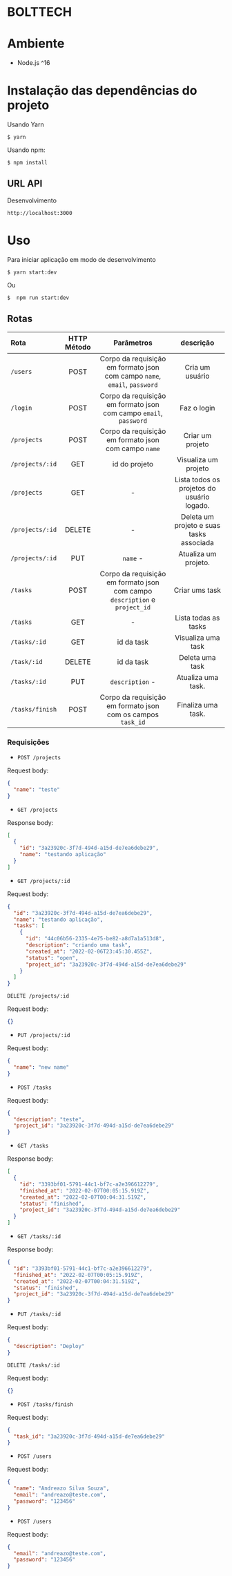 # BOLTTECH

# Ambiente

- Node.js ^16

# Instalação das dependências do projeto

Usando Yarn

```
$ yarn
```

Usando npm:

```
$ npm install
```

## URL API

Desenvolvimento

```
http://localhost:3000
```

# Uso

Para iniciar aplicação em modo de desenvolvimento

```
$ yarn start:dev
```

Ou

```
$  npm run start:dev
```

## Rotas

| Rota            | HTTP Método |                                 Parâmetros                                 |                 descrição                  |
| :-------------- | :---------: | :------------------------------------------------------------------------: | :----------------------------------------: |
| `/users`        |    POST     | Corpo da requisição em formato json com campo `name`, `email`, `password`  |              Cria um usuário               |
| `/login`        |    POST     |     Corpo da requisição em formato json com campo `email`, `password`      |                Faz o login                 |
| `/projects`     |    POST     |            Corpo da requisição em formato json com campo `name`            |              Criar um projeto              |
| `/projects/:id` |     GET     |                               id do projeto                                |            Visualiza um projeto            |
| `/projects`     |     GET     |                                     -                                      | Lista todos os projetos do usuário logado. |
| `/projects/:id` |   DELETE    |                                     -                                      |  Deleta um projeto e suas tasks associada  |
| `/projects/:id` |     PUT     |                                  `name` -                                  |            Atualiza um projeto.            |
| `/tasks`        |    POST     | Corpo da requisição em formato json com campo `description` e `project_id` |               Criar ums task               |
| `/tasks`        |     GET     |                                     -                                      |            Lista todas as tasks            |
| `/tasks/:id`    |     GET     |                                 id da task                                 |             Visualiza uma task             |
| `/task/:id`     |   DELETE    |                                 id da task                                 |              Deleta uma task               |
| `/tasks/:id`    |     PUT     |                              `description` -                               |             Atualiza uma task.             |
| `/tasks/finish` |    POST     |        Corpo da requisição em formato json com os campos `task_id`         |             Finaliza uma task.             |

### Requisições

- `POST /projects`

Request body:

```json
{
  "name": "teste"
}
```

- `GET /projects`

Response body:

```json
[
  {
    "id": "3a23920c-3f7d-494d-a15d-de7ea6debe29",
    "name": "testando aplicação"
  }
]
```

- `GET /projects/:id`

Request body:

```json
{
  "id": "3a23920c-3f7d-494d-a15d-de7ea6debe29",
  "name": "testando aplicação",
  "tasks": [
    {
      "id": "44c06b56-2335-4e75-be82-a8d7a1a513d8",
      "description": "criando uma task",
      "created_at": "2022-02-06T23:45:30.455Z",
      "status": "open",
      "project_id": "3a23920c-3f7d-494d-a15d-de7ea6debe29"
    }
  ]
}
```

`DELETE /projects/:id`

Request body:

```json
{}
```

- `PUT /projects/:id`

Request body:

```json
{
  "name": "new name"
}
```

- `POST /tasks`

Request body:

```json
{
  "description": "teste",
  "project_id": "3a23920c-3f7d-494d-a15d-de7ea6debe29"
}
```

- `GET /tasks`

Response body:

```json
[
  {
    "id": "3393bf01-5791-44c1-bf7c-a2e396612279",
    "finished_at": "2022-02-07T00:05:15.919Z",
    "created_at": "2022-02-07T00:04:31.519Z",
    "status": "finished",
    "project_id": "3a23920c-3f7d-494d-a15d-de7ea6debe29"
  }
]
```

- `GET /tasks/:id`

Response body:

```json
{
  "id": "3393bf01-5791-44c1-bf7c-a2e396612279",
  "finished_at": "2022-02-07T00:05:15.919Z",
  "created_at": "2022-02-07T00:04:31.519Z",
  "status": "finished",
  "project_id": "3a23920c-3f7d-494d-a15d-de7ea6debe29"
}
```

- `PUT /tasks/:id`

Request body:

```json
{
  "description": "Deploy"
}
```

`DELETE /tasks/:id`

Request body:

```json
{}
```

- `POST /tasks/finish`

Request body:

```json
{
  "task_id": "3a23920c-3f7d-494d-a15d-de7ea6debe29"
}
```

- `POST /users`

Request body:

```json
{
  "name": "Andreazo Silva Souza",
  "email": "andreazo@teste.com",
  "password": "123456"
}
```

- `POST /users`

Request body:

```json
{
  "email": "andreazo@teste.com",
  "password": "123456"
}
```
